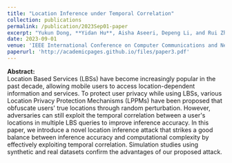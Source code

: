 ```yaml
---
title: "Location Inference under Temporal Correlation"
collection: publications
permalink: /publication/2023Sep01-paper
excerpt: "Yukun Dong, **Yidan Hu**, Aisha Aseeri, Depeng Li, and Rui Zhang, IEEE International Conference on Computer Communications and Networks (ICCCN), Honolulu, HI, July 2023."
date: 2023-09-01
venue: 'IEEE International Conference on Computer Communications and Networks (ICCCN)'
paperurl: 'http://academicpages.github.io/files/paper3.pdf'
---
```

  
**Abstract:**  
Location Based Services (LBSs) have become increasingly popular in the past decade, allowing mobile users to access location-dependent information and services. To protect user privacy while using LBSs, various Location Privacy Protection Mechanisms (LPPMs) have been proposed that obfuscate users' true locations through random perturbation. However, adversaries can still exploit the temporal correlation between a user's locations in multiple LBS queries to improve inference accuracy. In this paper, we introduce a novel location inference attack that strikes a good balance between inference accuracy and computational complexity by effectively exploiting temporal correlation. Simulation studies using synthetic and real datasets confirm the advantages of our proposed attack.
